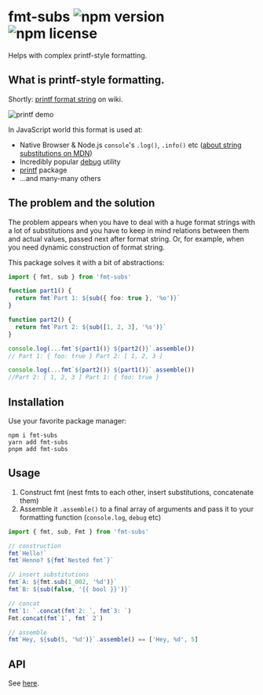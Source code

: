 # fmt-subs ![npm version](https://img.shields.io/npm/v/fmt-subs) ![npm license](https://img.shields.io/npm/l/fmt-subs)

Helps with complex printf-style formatting.

## What is printf-style formatting.

Shortly: [printf format string](https://en.wikipedia.org/wiki/Printf_format_string) on wiki.

![printf demo](/printf.png)

In JavaScript world this format is used at:

- Native Browser & Node.js `console`'s `.log()`, `.info()` etc ([about string substitutions on MDN](https://developer.mozilla.org/en-US/docs/Web/API/console#using_string_substitutions))
- Incredibly popular [debug](https://www.npmjs.com/package/debug) utility
- [printf](https://www.npmjs.com/package/printf) package
- ...and many-many others

## The problem and the solution

The problem appears when you have to deal with a huge format strings with a lot of substitutions and you have to keep in mind relations between them and actual values, passed next after format string. Or, for example, when you need dynamic construction of format string.

This package solves it with a bit of abstractions:

```ts
import { fmt, sub } from 'fmt-subs'

function part1() {
  return fmt`Part 1: ${sub({ foo: true }, '%o')}`
}

function part2() {
  return fmt`Part 2: ${sub([1, 2, 3], '%s')}`
}

console.log(...fmt`${part1()} ${part2()}`.assemble())
// Part 1: { foo: true } Part 2: [ 1, 2, 3 ]

console.log(...fmt`${part2()} ${part1()}`.assemble())
//Part 2: [ 1, 2, 3 ] Part 1: { foo: true }
```

## Installation

Use your favorite package manager:

```shell
npm i fmt-subs
yarn add fmt-subs
pnpm add fmt-subs
```

## Usage

1. Construct fmt (nest fmts to each other, insert substitutions, concatenate them)
2. Assemble it `.assemble()` to a final array of arguments and pass it to your formatting function (`console.log`, `debug` etc)

```ts
import { fmt, sub, Fmt } from 'fmt-subs'

// construction
fmt`Hello!`
fmt`Henno? ${fmt`Nested fmt`}`

// insert substitutions
fmt`A: ${fmt.sub(1_002, '%d')}`
fmt`B: ${sub(false, '{{ bool }}')}`

// concat
fmt`1: `.concat(fmt`2: `, fmt`3: `)
Fmt.concat(fmt`1`, fmt` 2`)

// assemble
fmt`Hey, ${sub(5, '%d')}`.assemble() == ['Hey, %d', 5]
```

## API

See [here](https://soramitsu.github.io/fmt-subs/).
